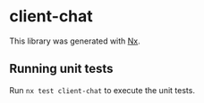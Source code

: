 # client-chat

This library was generated with [Nx](https://nx.dev).

## Running unit tests

Run `nx test client-chat` to execute the unit tests.
